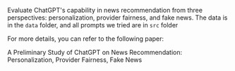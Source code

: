 Evaluate ChatGPT's capability in news recommendation from three perspectives: personalization, provider fairness, and fake news. 
The data is in the `data` folder, and all prompts we tried are in `src` folder 

For more details, you can refer to the following paper:

A Preliminary Study of ChatGPT on News Recommendation: Personalization, Provider Fairness, Fake News
